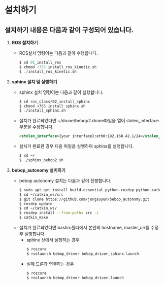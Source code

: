 # 설치하기
## __설치하기 내용은 다음과 같이 구성되어 있습니다.__
1. __ROS 설치하기__
    * ROS설치 명령어는 다음과 같이 수행합니다.
        ```s
        $ cd 01_install_ros
        $ chmod +755 install_ros_kinetic.sh
        $ ./install_ros_kinetic.sh
        ```

2. __sphinx 설치 및 실행하기__
    * sphinx 설치 명령어는 다음과 같이 실행합니다.
        ```sh
        $ cd ros_class/02_install_sphinx
        $ chmod +755 install sphinx.sh
        $ ./install_sphinx.sh
        ```
    * 설치가 완료되었다면 ~/drone/bebop2.drone파일을 열어 stolen_interface 부분을 수정합니다.
        ```xml
        <stolen_interface>{your interface}:eth0:192.168.42.1/24</stolen_interface>
        ```
    * 설치가 완료된 경우 다음 파일을 실행하여 sphinx를 실행합니다.
        ```sh
        $ cd ~/
        $ ./sphinx_bebop2.sh
        ```

3. __bebop_autonomy 설치하기__
    * bebop autonomy 설치는 다음과 같이 진행합니다.
        ```sh
        $ sudo apt-get install build-essential python-rosdep python-catkin-tools
        $ cd ~/catkin_ws/src
        $ git clone https://github.com/jungsuyun/bebop_autonomy.git
        $ rosdep update
        $ cd ~/catkin_ws/
        $ rosdep install --from-paths src -i
        $ catkin_make
        ```
    * 설치가 완료되었다면 bashrc폴더에서 본안의 hostname, master_uri를 수정 후 실행합니다.
        * sphinx 상에서 실행하는 경우
            ```sh
            $ roscore
            $ roslaunch bebop_driver bebop_driver_sphinx.launch
            ```
        * 실제 드론과 연결하는 경우
            ```sh
            $ roscore
            $ roslaunch bebop_driver bebop_driver.launch
            ```